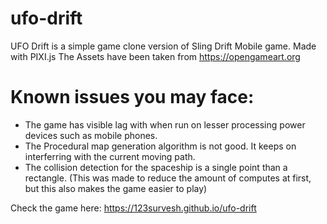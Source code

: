 # ufo-drift
UFO Drift is a simple game clone version of Sling Drift Mobile game. Made with PIXI.js
The Assets have been taken from https://opengameart.org

# Known issues you may face:
- The game has visible lag with when run on lesser processing power devices such as mobile phones.  
- The Procedural map generation algorithm is not good. It keeps on interferring with the current moving path.
- The collision detection for the spaceship is a single point than a rectangle. (This was made to reduce the amount of computes at first, but this also makes the game easier to play)

Check the game here: https://123survesh.github.io/ufo-drift
